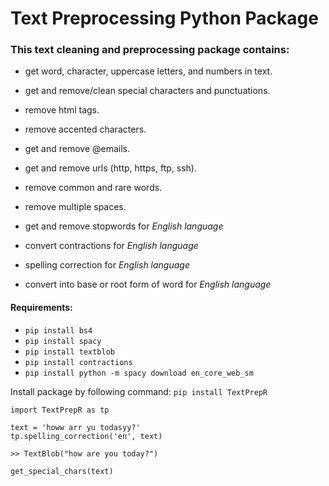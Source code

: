 # Text Preprocessing Python Package

### This text cleaning and preprocessing package contains:

- get word, character, uppercase letters, and numbers in text.
- get and remove/clean special characters and punctuations.
- remove html tags.
- remove accented characters.
- get and remove @emails.
- get and remove urls (http, https, ftp, ssh).
- remove common and rare words.
- remove multiple spaces.

- get and remove stopwords for _English language_ 
- convert contractions for _English language_ 
- spelling correction for _English language_ 
- convert into base or root form of word for _English language_


#### Requirements:
- `pip install bs4`
- `pip install spacy`
- `pip install textblob`
- `pip install contractions`
- `pip install python -m spacy download en_core_web_sm`

Install package by following command:
`pip install TextPrepR`

```
import TextPrepR as tp

text = 'howw arr yu todasyy?'
tp.spelling_correction('en', text)

>> TextBlob("how are you today?")

get_special_chars(text)
```






